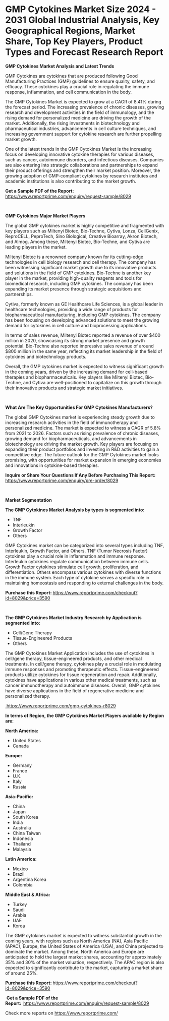 <p><h1>GMP Cytokines Market Size 2024 - 2031 Global Industrial Analysis, Key Geographical Regions, Market Share, Top Key Players, Product Types and Forecast Research Report</h1></p><p><strong>GMP Cytokines Market Analysis and Latest Trends</strong></p>
<p><p>GMP Cytokines are cytokines that are produced following Good Manufacturing Practices (GMP) guidelines to ensure quality, safety, and efficacy. These cytokines play a crucial role in regulating the immune response, inflammation, and cell communication in the body.</p><p>The GMP Cytokines Market is expected to grow at a CAGR of 8.41% during the forecast period. The increasing prevalence of chronic diseases, growing research and development activities in the field of immunology, and the rising demand for personalized medicine are driving the growth of the market. Additionally, the rising investments in biotechnology and pharmaceutical industries, advancements in cell culture techniques, and increasing government support for cytokine research are further propelling market growth.</p><p>One of the latest trends in the GMP Cytokines Market is the increasing focus on developing innovative cytokine therapies for various diseases, such as cancer, autoimmune disorders, and infectious diseases. Companies are also entering into strategic collaborations and partnerships to expand their product offerings and strengthen their market position. Moreover, the growing adoption of GMP-compliant cytokines by research institutes and academic institutions is also contributing to the market growth.</p></p>
<p><strong>Get a Sample PDF of the Report:&nbsp;</strong> <a href="https://www.reportprime.com/enquiry/request-sample/8029">https://www.reportprime.com/enquiry/request-sample/8029</a></p>
<p>&nbsp;</p>
<p><strong>GMP Cytokines Major Market Players</strong></p>
<p><p>The global GMP cytokines market is highly competitive and fragmented with key players such as Miltenyi Biotec, Bio-Techne, Cytiva, Lonza, CellGenix, ReproCELL, PeproTech, Sino Biological, Creative Bioarray, Akron Biotech, and Almog. Among these, Miltenyi Biotec, Bio-Techne, and Cytiva are leading players in the market.</p><p>Miltenyi Biotec is a renowned company known for its cutting-edge technologies in cell biology research and cell therapy. The company has been witnessing significant market growth due to its innovative products and solutions in the field of GMP cytokines. Bio-Techne is another key player in the market, providing high-quality reagents and tools for biomedical research, including GMP cytokines. The company has been expanding its market presence through strategic acquisitions and partnerships.</p><p>Cytiva, formerly known as GE Healthcare Life Sciences, is a global leader in healthcare technologies, providing a wide range of products for biopharmaceutical manufacturing, including GMP cytokines. The company has been focusing on developing advanced solutions to meet the growing demand for cytokines in cell culture and bioprocessing applications.</p><p>In terms of sales revenue, Miltenyi Biotec reported a revenue of over $400 million in 2020, showcasing its strong market presence and growth potential. Bio-Techne also reported impressive sales revenue of around $800 million in the same year, reflecting its market leadership in the field of cytokines and biotechnology products.</p><p>Overall, the GMP cytokines market is expected to witness significant growth in the coming years, driven by the increasing demand for cell-based therapies and biopharmaceuticals. Key players like Miltenyi Biotec, Bio-Techne, and Cytiva are well-positioned to capitalize on this growth through their innovative products and strategic market initiatives.</p></p>
<p>&nbsp;</p>
<p><strong>What Are The Key Opportunities For GMP Cytokines Manufacturers?</strong></p>
<p><p>The global GMP Cytokines market is experiencing steady growth due to increasing research activities in the field of immunotherapy and personalized medicine. The market is expected to witness a CAGR of 5.8% from 2021 to 2026. Factors such as rising prevalence of chronic diseases, growing demand for biopharmaceuticals, and advancements in biotechnology are driving the market growth. Key players are focusing on expanding their product portfolios and investing in R&D activities to gain a competitive edge. The future outlook for the GMP Cytokines market looks promising, with opportunities for market expansion in emerging economies and innovations in cytokine-based therapies.</p></p>
<p><strong>Inquire or Share Your Questions If Any Before Purchasing This Report:</strong> <a href="https://www.reportprime.com/enquiry/pre-order/8029">https://www.reportprime.com/enquiry/pre-order/8029</a></p>
<p>&nbsp;</p>
<p><strong>Market Segmentation</strong></p>
<p><strong>The GMP Cytokines Market Analysis by types is segmented into:</strong></p>
<p><ul><li>TNF</li><li>Interleukin</li><li>Growth Factor</li><li>Others</li></ul></p>
<p><p>GMP Cytokines market can be categorized into several types including TNF, Interleukin, Growth Factor, and Others. TNF (Tumor Necrosis Factor) cytokines play a crucial role in inflammation and immune response. Interleukin cytokines regulate communication between immune cells. Growth Factor cytokines stimulate cell growth, proliferation, and differentiation. Others encompass various cytokines with diverse functions in the immune system. Each type of cytokine serves a specific role in maintaining homeostasis and responding to external challenges in the body.</p></p>
<p><strong>Purchase this Report:&nbsp;</strong><a href="https://www.reportprime.com/checkout?id=8029&price=3590">https://www.reportprime.com/checkout?id=8029&price=3590</a></p>
<p>&nbsp;</p>
<p><strong>The GMP Cytokines Market Industry Research by Application is segmented into:</strong></p>
<p><ul><li>Cell/Gene Therapy</li><li>Tissue-Engineered Products</li><li>Others</li></ul></p>
<p><p>The GMP Cytokines Market Application includes the use of cytokines in cell/gene therapy, tissue-engineered products, and other medical treatments. In cell/gene therapy, cytokines play a crucial role in modulating immune responses and promoting therapeutic effects. Tissue-engineered products utilize cytokines for tissue regeneration and repair. Additionally, cytokines have applications in various other medical treatments, such as cancer immunotherapy and autoimmune diseases. Overall, GMP cytokines have diverse applications in the field of regenerative medicine and personalized therapy.</p></p>
<p><a href="https://www.reportprime.com/gmp-cytokines-r8029">&nbsp;https://www.reportprime.com/gmp-cytokines-r8029</a></p>
<p><strong>In terms of Region, the GMP Cytokines Market Players available by Region are:</strong></p>
<p>
    <p> <strong> North America: </strong>
        <ul>
            <li>United States</li>
            <li>Canada</li>
        </ul>
        </p> 
    <p> <strong> Europe: </strong>
        <ul>
            <li>Germany</li>
            <li>France</li>
            <li>U.K.</li>
            <li>Italy</li>
            <li>Russia</li>
        </ul>
        </p> 
    <p> <strong> Asia-Pacific: </strong>
        <ul>
            <li>China</li>
            <li>Japan</li>
            <li>South Korea</li>
            <li>India</li>
            <li>Australia</li>
            <li>China Taiwan</li>
            <li>Indonesia</li>
            <li>Thailand</li>
            <li>Malaysia</li>
        </ul>
        </p> 
    <p> <strong> Latin America: </strong>
        <ul>
            <li>Mexico</li>
            <li>Brazil</li>
            <li>Argentina Korea</li>
            <li>Colombia</li>
        </ul>
        </p> 
    <p> <strong> Middle East & Africa: </strong>
        <ul>
            <li>Turkey</li>
            <li>Saudi</li>
            <li>Arabia</li>
            <li>UAE</li>
            <li>Korea</li>
        </ul>
    </p>
    </p>
<p><p>The GMP cytokines market is expected to witness substantial growth in the coming years, with regions such as North America (NA), Asia Pacific (APAC), Europe, the United States of America (USA), and China projected to dominate the market. Among these, North America and Europe are anticipated to hold the largest market shares, accounting for approximately 35% and 30% of the market valuation, respectively. The APAC region is also expected to significantly contribute to the market, capturing a market share of around 25%.</p></p>
<p><strong>Purchase this Report: </strong><a href="https://www.reportprime.com/checkout?id=8029&price=3590">https://www.reportprime.com/checkout?id=8029&price=3590</a></p>
<p>&nbsp;<strong>Get a Sample PDF of the Report:&nbsp;&nbsp;</strong><a href="https://www.reportprime.com/enquiry/request-sample/8029">https://www.reportprime.com/enquiry/request-sample/8029</a></p>
<p><strong></strong></p>
<p>Check more reports on <a href="https://www.reportprime.com/">https://www.reportprime.com/</a></p>